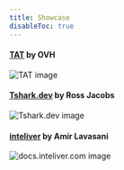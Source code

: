 ```yaml
---
title: Showcase
disableToc: true
---
```


#### [TAT](https://ovh.github.io/tat/overview/) by OVH
![TAT image](/WorkShopTwo/images/showcase/tat.png?width=50pc)

#### [Tshark.dev](https://tshark.dev) by Ross Jacobs
![Tshark.dev image](/WorkShopTwo/images/showcase/tshark_dev.png?width=50pc)

#### [inteliver](https://docs.inteliver.com) by Amir Lavasani
![docs.inteliver.com image](/WorkShopTwo/images/showcase/inteliver_docs.png?width=50pc)